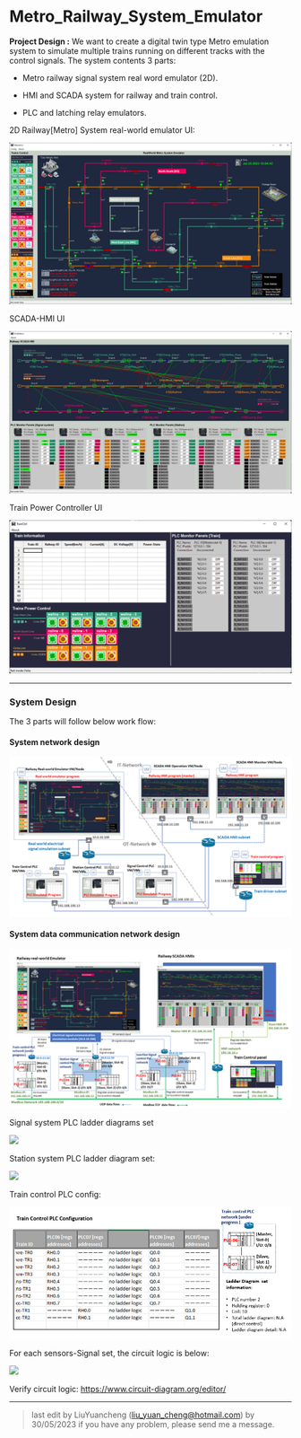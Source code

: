 # Metro_Railway_System_Emulator

**Project Design :** We want to create a digital twin type Metro  emulation system to simulate multiple trains running on different tracks with the control signals. The system contents 3 parts: 

- Metro railway signal system real word emulator (2D).

- HMI and SCADA system for railway and train control. 
- PLC and latching relay emulators.



2D Railway[Metro] System real-world emulator UI: 

![](doc/interface.png)



SCADA-HMI UI

![](doc/hmiUI.png)



Train Power Controller UI

![](doc/traincontroller.png)



------



### System Design 

The 3 parts will follow below work flow: 

#### System network design

![](doc/img/networkDesign.png)

#### System data communication network design

![](doc/img/networkCommDesign.png)



Signal system PLC ladder diagrams set

![](doc/img/signalPlc.png)



Station system PLC ladder diagram set: 

![](doc/img/stationPlc.png)

Train control PLC config: 

![](doc/img/trainPlc.png)

For each sensors-Signal set, the circuit logic is below:

![](doc/circuit_logic2.png)



Verify circuit logic: https://www.circuit-diagram.org/editor/









------

> last edit by LiuYuancheng (liu_yuan_cheng@hotmail.com) by 30/05/2023 if you have any problem, please send me a message. 